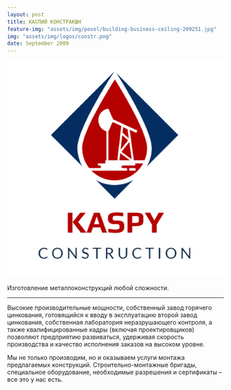 ```yaml
---
layout: post
title: КАСПИЙ КОНСТРАКШН
feature-img: "assets/img/pexel/building-business-ceiling-209251.jpg"
img: "assets/img/logos/constr.png"
date: September 2009
---
```


<img style="float: center;" src="/assets/img/logos/constr.png"  alt="photo" width="750px"/>

Изготовление металлоконструкций любой сложности.

---
Высокие производительные мощности, собственный завод горячего цинкования, готовящийся к вводу в эксплуатацию второй завод цинкования, собственная лаборатория неразрушающего контроля, а также квалифицированные кадры (включая проектировщиков) позволяют предприятию развиваться, удерживая скорость производства и качество исполнения заказов на высоком уровне.

Мы не только производим, но и оказываем услуги монтажа предлагаемых конструкций. Строительно-монтажные бригады, специальное оборудование, необходимые разрешения и сертификаты – все это у нас есть.
